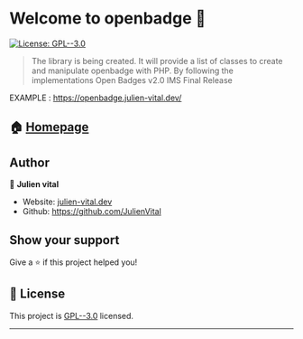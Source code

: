 # Welcome to openbadge 👋

[![License: GPL--3.0](https://img.shields.io/badge/License-GPL--3.0-yellow.svg)](https://opensource.org/licenses/GPL-3.0)

>The library is being created.
>It will provide a list of classes to create and manipulate openbadge with PHP.
>By following the implementations
>Open Badges v2.0
>IMS Final Release

EXAMPLE : https://openbadge.julien-vital.dev/

## 🏠 [Homepage](https://github.com/JulienVital/Open-Badge-Library)

## Author

👤 **Julien vital**

* Website: [julien-vital.dev](julien-vital.dev)
* Github: <https://github.com/JulienVital>

## Show your support

Give a ⭐️ if this project helped you!

## 📝 License

This project is [GPL--3.0](https://opensource.org/licenses/GPL-3.0) licensed.

***
